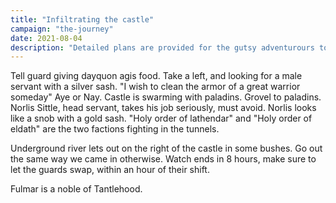 ```yaml
---
title: "Infiltrating the castle"
campaign: "the-journey"
date: 2021-08-04
description: "Detailed plans are provided for the gutsy adventurours to make it in the castle"
---
```

Tell guard giving dayquon agis food. Take a left, and looking for a male servant with a silver sash. "I wish to clean the armor of a great warrior someday" Aye or Nay. Castle is swarming with paladins. Grovel to paladins. Norlis Sittle, head servant, takes his job seriously, must avoid. Norlis looks like a snob with a gold sash. "Holy order of lathendar" and "Holy order of eldath" are the two factions fighting in the tunnels. 

Underground river lets out on the right of the castle in some bushes. Go out the same way we came in otherwise. Watch ends in 8 hours, make sure to let the guards swap, within an hour of their shift. 

Fulmar is a noble of Tantlehood. 